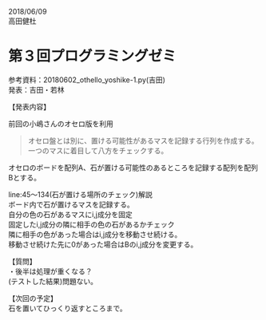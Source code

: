 2018/06/09  
高田健杜  
  
# 第３回プログラミングゼミ
参考資料：20180602_othello_yoshike-1.py(吉田)  
発表：吉田・若林  
  
【発表内容】  
  
前回の小嶋さんのオセロ版を利用  
>オセロ盤とは別に、置ける可能性があるマスを記録する行列を作成する。  
>一つのマスに着目して八方をチェックする。  
  
オセロのボードを配列A、石が置ける可能性のあるところを記録する配列を配列Bとする。  
  
line:45～134(石が置ける場所のチェック)解説  
ボード内で石が置けるマスを記録する。  
自分の色の石があるマスにi,j成分を固定  
固定したi,j成分の隣に相手の色の石があるかチェック  
隣に相手の色があった場合はi,j成分を移動させ続ける。  
移動させ続けた先に0があった場合はBのi,j成分を変更する。  
  
【質問】  
・後半は処理が重くなる？  
	(テストした結果)問題ない。  
  
【次回の予定】  
石を置いてひっくり返すところまで。
